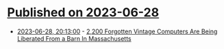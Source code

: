 # [Published on 2023-06-28](index.md)

* [2023-06-28, 20:13:00](https://hardware.slashdot.org/story/23/06/28/2012229/2200-forgotten-vintage-computers-are-being-liberated-from-a-barn-in-massachusetts?utm_source=rss1.0mainlinkanon&utm_medium=feed) - [2,200 Forgotten Vintage Computers Are Being Liberated From a Barn In Massachusetts](https://hardware.slashdot.org/story/23/06/28/2012229/2200-forgotten-vintage-computers-are-being-liberated-from-a-barn-in-massachusetts?utm_source=rss1.0mainlinkanon&utm_medium=feed)
